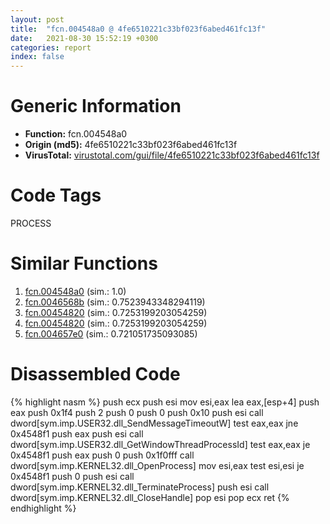 ```yaml
---
layout: post
title:  "fcn.004548a0 @ 4fe6510221c33bf023f6abed461fc13f"
date:   2021-08-30 15:52:19 +0300
categories: report
index: false
---
```


# Generic Information
- **Function:** fcn.004548a0
- **Origin (md5):** 4fe6510221c33bf023f6abed461fc13f
- **VirusTotal:** [virustotal.com/gui/file/4fe6510221c33bf023f6abed461fc13f][virustotal_ref]

# Code Tags
<span class="tag" id="PROCESS">PROCESS</span>


# Similar Functions

1. [fcn.004548a0][similar_1_ref] (sim.: 1.0)
2. [fcn.0046568b][similar_2_ref] (sim.: 0.7523943348294119)
3. [fcn.00454820][similar_3_ref] (sim.: 0.7253199203054259)
4. [fcn.00454820][similar_4_ref] (sim.: 0.7253199203054259)
5. [fcn.004657e0][similar_5_ref] (sim.: 0.721051735093085)


# Disassembled Code

{% highlight nasm %}
push ecx
push esi
mov esi,eax
lea eax,[esp+4]
push eax
push 0x1f4
push 2
push 0
push 0
push 0x10
push esi
call dword[sym.imp.USER32.dll_SendMessageTimeoutW]
test eax,eax
jne 0x4548f1
push eax
push esi
call dword[sym.imp.USER32.dll_GetWindowThreadProcessId]
test eax,eax
je 0x4548f1
push eax
push 0
push 0x1f0fff
call dword[sym.imp.KERNEL32.dll_OpenProcess]
mov esi,eax
test esi,esi
je 0x4548f1
push 0
push esi
call dword[sym.imp.KERNEL32.dll_TerminateProcess]
push esi
call dword[sym.imp.KERNEL32.dll_CloseHandle]
pop esi
pop ecx
ret 
{% endhighlight %}


[similar_1_ref]: /report/fcn.004548a0@ec199daf84c7d2c754bb8d013dd4880e
[similar_2_ref]: /report/fcn.0046568b@d96761eb00d2d97e2b6f5ffffed0b46a
[similar_3_ref]: /report/fcn.00454820@ec199daf84c7d2c754bb8d013dd4880e
[similar_4_ref]: /report/fcn.00454820@4fe6510221c33bf023f6abed461fc13f
[similar_5_ref]: /report/fcn.004657e0@a4175bd1311845689d3bca41d1d095ff
[virustotal_ref]: https://www.virustotal.com/gui/file/4fe6510221c33bf023f6abed461fc13f